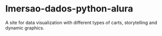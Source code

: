 # Imersao-dados-python-alura
A site for data visualization with different types of carts, storytelling and dynamic graphics.
